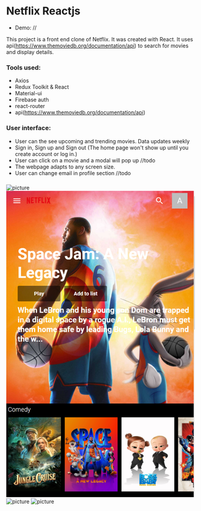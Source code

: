 # Netflix Reactjs

- Demo: //

This project is a front end clone of Netflix. It was created with React. It uses api(https://www.themoviedb.org/documentation/api) to search for movies and display details.


### Tools used:
- Axios
- Redux Toolkit & React
- Material-ui
- Firebase auth
- react-router
- api(https://www.themoviedb.org/documentation/api)

### User interface: 

- User can the see upcoming and trending movies. Data updates weekly 
- Sign in, Sign up and Sign out (The home page won't show up until you create account or log in.)
- User can click on a movie and a modal will pop up //todo
- The webpage adapts to any screen size. 
- User can change email in profile section //todo
 ###
![picture](https://github.com/KWiduch/netflix-react/blob/develop/netflix-react/public/image/homescreen.PNG)
![picture](https://github.com/KWiduch/netflix-react/blob/develop/netflix-react/public/image/homescreen_phone.PNG)
![picture](https://github.com/KWiduch/netflix-react/blob/develop/netflix-react/public/image/startingScreen.PNG)
![picture](https://github.com/KWiduch/netflix-react/blob/develop/netflix-react/public/image/registerScreen.PNG)





